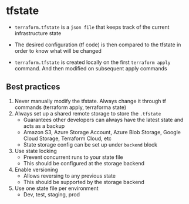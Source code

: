 # tfstate

- `terraform.tfstate` is a `json file` that keeps track of the current infrastructure state
- The desired configuration (tf code) is then compared to the tfstate in order to know what will be changed

- `terraform.tfstate` is created locally on the first `terraform apply` command. And then modified on subsequent apply commands

## Best practices

1. Never manually modify the tfstate. Always change it through tf commands (terraform apply, terraforma state)
1. Always set up a shared remote storage to store the `.tfstate`
    - Guarantees other developers can always have the latest state and acts as a backup
    - Amazon S3, Azure Storage Account, Azure Blob Storage, Google Cloud Storage, Terraform Cloud, etc
    - State storage config can be set up under `backend` block
1. Use state locking
    - Prevent concurrent runs to your state file
    - This should be configured at the storage backend
1. Enable versioning
    - Allows reversing to any previous state
    - This should be supported by the storage backend
1. Use one state file per environment
    - Dev, test, staging, prod
